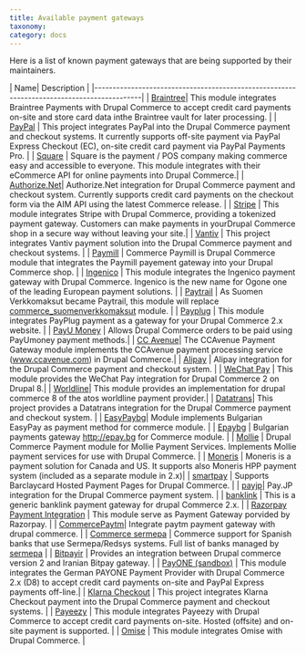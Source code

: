 ```yaml
---
title: Available payment gateways
taxonomy:
category: docs
---
```


Here is a list of known payment gateways that are being supported by their maintainers.

| Name| Description |
|-------------------------------------------------------------------------------------------|
| [Braintree]| This module integrates Braintree Payments with Drupal Commerce to accept credit card payments on-site and store card data inthe Braintree vault for later processing. |
| [PayPal]   | This project integrates PayPal into the Drupal Commerce payment and checkout systems. It currently supports off-site payment via PayPal Express Checkout (EC),  on-site credit card payment via PayPal Payments Pro. |
| [Square]   | Square is the payment / POS company making commerce easy and accessible to everyone. This module integrates with their eCommerce API for online payments into Drupal Commerce.|
| [Authorize.Net]| Authorize.Net integration for Drupal Commerce payment and checkout system. Currently supports credit card payments on the checkout form via the AIM API using the latest Commerce release.  |
| [Stripe]   | This module integrates Stripe with Drupal Commerce, providing a tokenized payment gateway. Customers can make payments in yourDrupal Commerce shop in a secure way without leaving your site.|
| [Vantiv]   | This project integrates Vantiv payment solution into the Drupal Commerce payment and checkout systems. |
| [Paymill]  | Commerce Paymill is Drupal Commerce module that integrates the Paymill payement gateway into your Drupal Commerce shop. | 
| [Ingenico] | This module integrates the Ingenico payment gateway with Drupal Commerce. Ingenico is the new name for Ogone one of the leading European payment solutions.  |
| [Paytrail] | As Suomen Verkkomaksut became Paytrail, this module will replace [commerce_suomenverkkomaksut] module.   |
| [Payplug]  | This module integrates PayPlug payment as a gateway for your Drupal Commerce 2.x website. |
| [PayU Money]   | Allows Drupal Commerce orders to be paid using PayUmoney payment methods.|
| [CC Avenue]| The CCAvenue Payment Gateway module implements the CCAvenue payment processing service (www.ccavenue.com) in Drupal Commerce.|
| [Alipay]   | Alipay integration for the Drupal Commerce payment and checkout system.  |
| [WeChat Pay]   | This module provides the WeChat Pay integration  for Drupal Commerce 2 on Drupal 8.|
| [Worldline]| This module provides an implementation for drupal commerce 8 of the atos worldline payment provider.|
| [Datatrans]| This project provides a Datatrans integration for the Drupal Commerce payment and checkout system.  |
| [EasyPaybg]| Module implements Bulgarian EasyPay as payment method for commerce module.  |
| [Epaybg]   | Bulgarian payments gateway http://epay.bg for Commerce module.  |
| [Mollie]   | Drupal Commerce Payment module for Mollie Payment Services. Implements Mollie payment services for use with Drupal Commerce. |
| [Moneris]  | Moneris is a payment solution for Canada and US. It supports also Moneris HPP payment system (included as a separate module in 2.x)|
| [smartpay] | Supports Barclaycard Hosted Payment Pages for Drupal Commerce. |
| [payjp]| Pay.JP integration for the Drupal Commerce payment system.   |
| [banklink] | This is a generic banklink payment gateway for drupal Commerce 2.x. |
| [Razorpay Payment Integration] | This module serve as Payment Gateway porvided by Razorpay. |
| [CommercePaytm]| Integrate paytm payment gateway with drupal commerce. |
| [Commerce sermepa] | Commerce support for Spanish banks that use Sermepa/Redsys systems. Full list of banks managed by [sermepa] |
| [Bitpayir] | Provides an integration between Drupal commerce version 2 and Iranian Bitpay gateway. |
| [PayONE (sandbox)] | This module integrates the German PAYONE Payment Provider with Drupal Commerce 2.x (D8) to accept credit card payments on-site and PayPal Express payments off-line.|
| [Klarna Checkout]  | This project integrates Klarna Checkout payment into the Drupal Commerce payment and checkout systems. |
| [Payeezy]  | This module integrates Payeezy with Drupal Commerce to accept credit card payments on-site. Hosted (offsite) and on-site payment is supported. |
| [Omise]  | This module integrates Omise with Drupal Commerce. |



[Braintree]: https://www.drupal.org/project/commerce_braintree
[PayPal]: https://www.drupal.org/project/commerce_paypal
[Stripe]: https://www.drupal.org/project/commerce_stripe
[Authorize.Net]: https://www.drupal.org/project/commerce_authnet
[Vantiv]: https://www.drupal.org/project/commerce_vantiv
[Square]: https://www.drupal.org/project/commerce_square
[Paymill]: https://www.drupal.org/project/commerce_paymill
[Ingenico]: https://www.drupal.org/project/commerce_ingenico
[Paytrail]: https://www.drupal.org/project/commerce_paytrail
[Payplug]: https://www.drupal.org/project/commerce_payplug
[PayU Money]: https://www.drupal.org/project/commerce_payumoney
[CC Avenue]: https://www.drupal.org/project/commerce_ccavenue
[Alipay]: https://www.drupal.org/project/commerce_alipay
[WeChat Pay]: https://www.drupal.org/project/commerce_wechat_pay
[Worldline]: https://www.drupal.org/project/commerce_worldline
[Datatrans]: https://www.drupal.org/project/commerce_datatrans
[EasyPaybg]: https://www.drupal.org/project/commerce_easyPaybg
[Epaybg]: https://www.drupal.org/project/commerce_epaybg
[Mollie]: https://www.drupal.org/project/commerce_mollie
[Moneris]: https://www.drupal.org/project/commerce_moneris
[smartpay]: https://www.drupal.org/project/commerce_smartpay
[payjp]: https://www.drupal.org/project/commerce_payjp
[banklink]: https://www.drupal.org/project/commerce_banklink
[Razorpay Payment Integration]: https://www.drupal.org/project/commerce_razorpay
[CommercePaytm]: https://www.drupal.org/project/commercepaytm
[Commerce sermepa]: https://www.drupal.org/project/commerce_sermepa
[Bitpayir]: https://www.drupal.org/project/commerce_bitpayir
[PayONE (sandbox)]: https://www.drupal.org/sandbox/mitrpaka/2849906
[Klarna Checkout]: https://www.drupal.org/project/commerce_klarna_checkout
[commerce_suomenverkkomaksut]: https://drupal.org/project/commerce_suomenverkkomaksut
[sermepa]: www.redsys.es/wps/portal/redsys/publica/acercade/nuestrosSocios
[Payeezy]: https://www.drupal.org/project/commerce_payeezy
[Omise]: https://www.drupal.org/project/commerce_omise

[Commerce  Pasargad]: https://www.drupal.org/project/commerce_pasargad
[Commerce  Zarinpal]: https://www.drupal.org/project/commerce_zarinpal
[Commerce Amazon Pay]: https://www.drupal.org/project/commerce_amazon_lpa
[Commerce Atom Payment]: https://www.drupal.org/project/commerce_atom_payment
[Commerce Braintree Marketplace]: https://www.drupal.org/project/commerce_braintree_marketplace
[Commerce China Payments]: https://www.drupal.org/project/commerce_cnpay
[Commerce DIBS integration]: https://www.drupal.org/project/commerce_dibs
[Commerce DPS]: https://www.drupal.org/project/commerce_dps
[Commerce Elavon]: https://www.drupal.org/project/commerce_elavon
[Commerce ePayco]: https://www.drupal.org/project/commerce_epayco
[Commerce GoCardless]: https://www.drupal.org/project/commerce_gocardless
[Commerce Liqpay Gateway]: https://www.drupal.org/project/commerce_liqpay_gateway
[Commerce MultiSafepay]: https://www.drupal.org/project/commerce_multisafepay
[Commerce Pagos Net]: https://www.drupal.org/project/commerce_pagos_net
[Commerce Payir]: https://www.drupal.org/project/commerce_payir
[Commerce PayTabs]: https://www.drupal.org/project/commerce_paytabs
[Commerce Payway]: https://www.drupal.org/project/commerce_payway
[Commerce Razorpay Payment Integration]: https://www.drupal.org/project/commerce_razorpay
[Commerce Saman Gateway]: https://www.drupal.org/project/ms_commerce_saman
[Commerce Satispay]: https://www.drupal.org/project/commerce_satispay
[Commerce Swedbank Payment Portal]: https://www.drupal.org/project/commerce_payment_spp
[Commerce Tpay]: https://www.drupal.org/project/commerce_tpay
[Commerce USAePay]: https://www.drupal.org/project/commerce_usaepay
[E-Commerce Mellat]: https://www.drupal.org/project/mellat_gateway